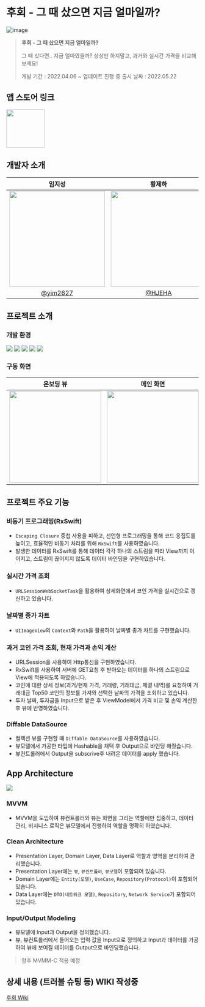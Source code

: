# 후회 - 그 때 샀으면 지금 얼마일까?

![image](https://user-images.githubusercontent.com/70251136/169486601-47e9ec88-1df7-4570-b6f9-467075d7e099.png)

> **후회 - 그 때 샀으면 지금 얼마일까?**
> 
> 그 때 샀다면.. 지금 얼마였을까? 
> 상상만 하지말고, 과거와 실시간 가격을 비교해보세요!
> 
> 개발 기간 : 2022.04.06 ~ 업데이트 진행 중
> 출시 날짜 : 2022.05.22


## 앱 스토어 링크
[<img src="https://i.imgur.com/kZiWHOT.png" width="100" height="100">](https://apps.apple.com/kr/app/%ED%9B%84%ED%9A%8C-%EA%B7%B8-%EB%95%8C-%EC%83%80%EC%9C%BC%EB%A9%B4-%EC%A7%80%EA%B8%88-%EC%96%BC%EB%A7%88%EC%9D%BC%EA%B9%8C/id1624645983)

## 개발자 소개
|임지성|황제하|
|:---:|:---:|
|<img src="https://i.imgur.com/HlOi6PK.jpg" width="250" height="250">|<img src="https://i.imgur.com/i9r6sJJ.jpg" width="250" height="250">|
|[@yim2627](https://github.com/yim2627)|[@HJEHA](https://github.com/HJEHA)|

## 프로젝트 소개

### 개발 환경
![](https://img.shields.io/badge/Xcode-13.3-blue) ![](https://img.shields.io/badge/Swift-5.6-orange) ![](https://img.shields.io/badge/RxSwift-6.5.0-red) ![](https://img.shields.io/badge/Lottie-3.3.0-yellow) ![](https://img.shields.io/badge/SPM-0.6.0-red)

### 구동 화면

|온보딩 뷰|메인 화면|상세 화면|
|:---:|:---:|:---:|
|<img src="https://i.imgur.com/Pjv8fEn.gif" width="240">|<img src="https://user-images.githubusercontent.com/70251136/169845105-42c57615-f99c-4c74-9011-2bba52f3f403.gif" width="240">|<img src="https://i.imgur.com/CRFii1Q.gif" width="240">|

## 프로젝트 주요 기능
### 비동기 프로그래밍(RxSwift)
- `Escaping Closure` 중첩 사용을 피하고, 선언형 프로그래밍을 통해 코드 응집도를 높이고, 효율적인 비동기 처리를 위해 `RxSwift`를 사용하였습니다.
- 발생한 데이터를 RxSwift를 통해 데이터 각각 하나의 스트림을 따라 View까지 이어지고, 스트림이 끊어지지 않도록 데이터 바인딩을 구현하였습니다.

### 실시간 가격 조회
- `URLSessionWebSocketTask`을 활용하여 상세화면에서 코인 가격을 실시간으로 갱신하고 있습니다.

### 날짜별 종가 차트
- `UIImageView`의 `Context`와 `Path`을 활용하여 날짜별 종가 차트를 구현했습니다.

### 과거 코인 가격 조회, 현재 가격과 손익 계산
- URLSession을 사용하여 Http통신을 구현하였습니다.
- RxSwift를 사용하여 서버에 GET요청 후 받아오는 데이터를 하나의 스트림으로 View에 적용되도록 하였습니다.
- 코인에 대한 상세 정보(과거/현재 가격, 거래량, 거래대금, 체결 내역)를 요청하여 거래대금 Top50 코인의 정보를 가져와 선택한 날짜의 가격을 조회하고 있습니다.
- 투자 날짜, 투자금을 Input으로 받은 후 ViewModel에서 가격 비교 및 손익 계산한 후 뷰에 반영하였습니다.

### Diffable DataSource 
- 컬렉션 뷰를 구현할 때 `Diffable DataSource`를 사용하였습니다.
- 뷰모델에서 가공한 타입에 Hashable을 채택 후 Output으로 바인딩 해줬습니다.
- 뷰컨트롤러에서 Output을 subscrive후 내려온 데이터를 apply 했습니다.

## App Architecture

![](https://i.imgur.com/BvIKHWI.png)

### MVVM
+ MVVM을 도입하여 뷰컨트롤러와 뷰는 화면을 그리는 역할에만 집중하고, 데이터 관리, 비지니스 로직은 뷰모델에서 진행하여 역할을 명확히 하였습니다.

### Clean Architecture
+ Presentation Layer, Domain Layer, Data Layer로 역할과 영역을 분리하여 관리했습니다.
+ Presentation Layer에는 `뷰`, `뷰컨트롤러`, `뷰모델`이 포함되어 있습니다.
+ Domain Layer에는 `Entity(모델)`, `UseCase`, `Repository(Protocol)`이 포함되어 있습니다.
+ Data Layer에는 `DTO(네트워크 모델)`, `Repository`, `Network Service`가 포함되어 있습니다.

### Input/Output Modeling
+ 뷰모델에 Input과 Output을 정의했습니다.
+ 뷰, 뷰컨트롤러에서 들어오는 입력 값을 Input으로 정의하고 Input과 데이터를 가공하여 뷰에 보여질 데이터를 Output으로 바인딩했습니다.

> 향후 MVMM-C 적용 예정


## 상세 내용 (트러블 슈팅 등) WIKI 작성중

[후회 Wiki](https://github.com/Team-Nogari/Huhoe/wiki/후회-Wiki)
